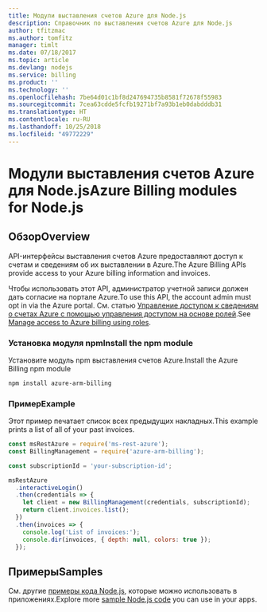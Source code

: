 ```yaml
---
title: Модули выставления счетов Azure для Node.js
description: Справочник по выставления счетов Azure для Node.js
author: tfitzmac
ms.author: tomfitz
manager: timlt
ms.date: 07/18/2017
ms.topic: article
ms.devlang: nodejs
ms.service: billing
ms.product: ''
ms.technology: ''
ms.openlocfilehash: 7be64d01c1bf8d247694735b8581f72678f55983
ms.sourcegitcommit: 7cea63cdde5fcfb19271bf7a93b1eb0dabdddb31
ms.translationtype: HT
ms.contentlocale: ru-RU
ms.lasthandoff: 10/25/2018
ms.locfileid: "49772229"
---
```

# <a name="azure-billing-modules-for-nodejs"></a><span data-ttu-id="8c823-103">Модули выставления счетов Azure для Node.js</span><span class="sxs-lookup"><span data-stu-id="8c823-103">Azure Billing modules for Node.js</span></span>

## <a name="overview"></a><span data-ttu-id="8c823-104">Обзор</span><span class="sxs-lookup"><span data-stu-id="8c823-104">Overview</span></span>
<span data-ttu-id="8c823-105">API-интерфейсы выставления счетов Azure предоставляют доступ к счетам и сведениям об их выставлении в Azure.</span><span class="sxs-lookup"><span data-stu-id="8c823-105">The Azure Billing APIs provide access to your Azure billing information and invoices.</span></span>

<span data-ttu-id="8c823-106">Чтобы использовать этот API, администратор учетной записи должен дать согласие на портале Azure.</span><span class="sxs-lookup"><span data-stu-id="8c823-106">To use this API, the account admin must opt in via the Azure portal.</span></span> <span data-ttu-id="8c823-107">См. статью [Управление доступом к сведениям о счетах Azure с помощью управления доступом на основе ролей](https://docs.microsoft.com/azure/billing/billing-manage-access).</span><span class="sxs-lookup"><span data-stu-id="8c823-107">See [Manage access to Azure billing using roles](https://docs.microsoft.com/azure/billing/billing-manage-access).</span></span>

### <a name="install-the-npm-module"></a><span data-ttu-id="8c823-108">Установка модуля npm</span><span class="sxs-lookup"><span data-stu-id="8c823-108">Install the npm module</span></span> 

<span data-ttu-id="8c823-109">Установите модуль npm выставления счетов Azure.</span><span class="sxs-lookup"><span data-stu-id="8c823-109">Install the Azure Billing npm module</span></span> 

```bash
npm install azure-arm-billing
```
### <a name="example"></a><span data-ttu-id="8c823-110">Пример</span><span class="sxs-lookup"><span data-stu-id="8c823-110">Example</span></span> 
 
<span data-ttu-id="8c823-111">Этот пример печатает список всех предыдущих накладных.</span><span class="sxs-lookup"><span data-stu-id="8c823-111">This example prints a list of all of your past invoices.</span></span>
 
```javascript 
const msRestAzure = require('ms-rest-azure');
const BillingManagement = require('azure-arm-billing');

const subscriptionId = 'your-subscription-id';

msRestAzure
  .interactiveLogin()
  .then(credentials => {
    let client = new BillingManagement(credentials, subscriptionId);
    return client.invoices.list();
  })
  .then(invoices => {
    console.log('List of invoices:');
    console.dir(invoices, { depth: null, colors: true });
  });
``` 


## <a name="samples"></a><span data-ttu-id="8c823-112">Примеры</span><span class="sxs-lookup"><span data-stu-id="8c823-112">Samples</span></span>

<span data-ttu-id="8c823-113">См. другие [примеры кода Node.js](https://azure.microsoft.com/resources/samples/?platform=nodejs), которые можно использовать в приложениях.</span><span class="sxs-lookup"><span data-stu-id="8c823-113">Explore more [sample Node.js code](https://azure.microsoft.com/resources/samples/?platform=nodejs) you can use in your apps.</span></span>
